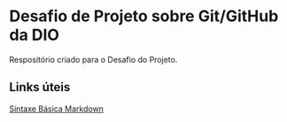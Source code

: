 # Desafio de Projeto sobre Git/GitHub da DIO
Respositório criado para o Desafio do Projeto.

## Links úteis
[Sintaxe Básica Markdown](https://www.markdownguide.org)
